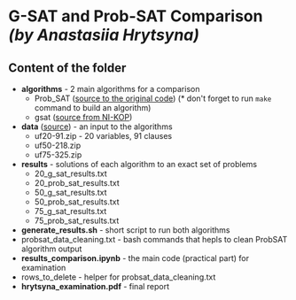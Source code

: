 # G-SAT and Prob-SAT Comparison _(by Anastasiia Hrytsyna)_

## Content of the folder

-  **algorithms** - 2 main algorithms for a comparison
   -  Prob_SAT ([source to the original code](https://github.com/adrianopolus/probSAT "click here to open the source code in GitHub")) (\* don't forget to run `make` command to build an algorithm)
   -  gsat ([source from NI-KOP](https://courses.fit.cvut.cz/NI-KOP/download/index.html "click here to download gsat from Courses"))
-  **data** ([source](https://www.cs.ubc.ca/~hoos/SATLIB/benchm.html "click here to download some data")) - an input to the algorithms
   -  uf20-91.zip - 20 variables, 91 clauses
   -  uf50-218.zip
   -  uf75-325.zip
-  **results** - solutions of each algorithm to an exact set of problems
   -  20_g_sat_results.txt
   -  20_prob_sat_results.txt
   -  50_g_sat_results.txt
   -  50_prob_sat_results.txt
   -  75_g_sat_results.txt
   -  75_prob_sat_results.txt
-  **generate_results.sh** - short script to run both algorithms
-  probsat_data_cleaning.txt - bash commands that hepls to clean ProbSAT algorithm output
-  **results_comparison.ipynb** - the main code (practical part) for examination
-  rows_to_delete - helper for probsat_data_cleaning.txt
-  **hrytsyna_examination.pdf** - final report
